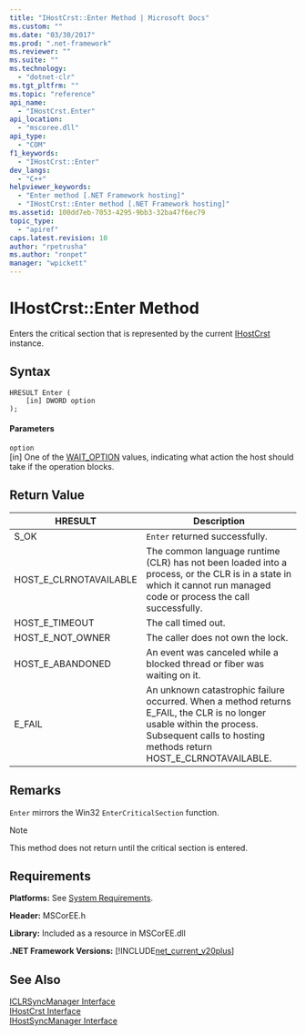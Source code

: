 ```yaml
---
title: "IHostCrst::Enter Method | Microsoft Docs"
ms.custom: ""
ms.date: "03/30/2017"
ms.prod: ".net-framework"
ms.reviewer: ""
ms.suite: ""
ms.technology: 
  - "dotnet-clr"
ms.tgt_pltfrm: ""
ms.topic: "reference"
api_name: 
  - "IHostCrst.Enter"
api_location: 
  - "mscoree.dll"
api_type: 
  - "COM"
f1_keywords: 
  - "IHostCrst::Enter"
dev_langs: 
  - "C++"
helpviewer_keywords: 
  - "Enter method [.NET Framework hosting]"
  - "IHostCrst::Enter method [.NET Framework hosting]"
ms.assetid: 100dd7eb-7053-4295-9bb3-32ba47f6ec79
topic_type: 
  - "apiref"
caps.latest.revision: 10
author: "rpetrusha"
ms.author: "ronpet"
manager: "wpickett"
---
```

# IHostCrst::Enter Method
Enters the critical section that is represented by the current [IHostCrst](../../../../docs/framework/unmanaged-api/hosting/ihostcrst-interface.md) instance.  
  
## Syntax  
  
```  
HRESULT Enter (  
    [in] DWORD option  
);  
```  
  
#### Parameters  
 `option`  
 [in] One of the [WAIT_OPTION](../../../../docs/framework/unmanaged-api/hosting/wait-option-enumeration.md) values, indicating what action the host should take if the operation blocks.  
  
## Return Value  
  
|HRESULT|Description|  
|-------------|-----------------|  
|S_OK|`Enter` returned successfully.|  
|HOST_E_CLRNOTAVAILABLE|The common language runtime (CLR) has not been loaded into a process, or the CLR is in a state in which it cannot run managed code or process the call successfully.|  
|HOST_E_TIMEOUT|The call timed out.|  
|HOST_E_NOT_OWNER|The caller does not own the lock.|  
|HOST_E_ABANDONED|An event was canceled while a blocked thread or fiber was waiting on it.|  
|E_FAIL|An unknown catastrophic failure occurred. When a method returns E_FAIL, the CLR is no longer usable within the process. Subsequent calls to hosting methods return HOST_E_CLRNOTAVAILABLE.|  
  
## Remarks  
 `Enter` mirrors the Win32 `EnterCriticalSection` function.  
  
> [!NOTE]
>  This method does not return until the critical section is entered.  
  
## Requirements  
 **Platforms:** See [System Requirements](../../../../docs/framework/get-started/system-requirements.md).  
  
 **Header:** MSCorEE.h  
  
 **Library:** Included as a resource in MSCorEE.dll  
  
 **.NET Framework Versions:** [!INCLUDE[net_current_v20plus](../../../../includes/net-current-v20plus-md.md)]  
  
## See Also  
 [ICLRSyncManager Interface](../../../../docs/framework/unmanaged-api/hosting/iclrsyncmanager-interface.md)   
 [IHostCrst Interface](../../../../docs/framework/unmanaged-api/hosting/ihostcrst-interface.md)   
 [IHostSyncManager Interface](../../../../docs/framework/unmanaged-api/hosting/ihostsyncmanager-interface.md)